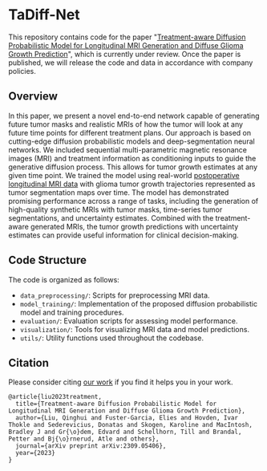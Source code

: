 # TaDiff-Net
This repository contains code for the paper "[Treatment-aware Diffusion Probabilistic Model for Longitudinal MRI Generation and Diffuse Glioma Growth Prediction](https://arxiv.org/abs/2309.05406)", which is currently under review. Once the paper is published, we will release the code and data in accordance with company policies.

## Overview
In this paper, we present a novel end-to-end network capable of generating future tumor masks and realistic MRIs of how the tumor will look at any future time points for different treatment plans. Our approach is based on cutting-edge diffusion probabilistic models and deep-segmentation neural networks. We included sequential multi-parametric magnetic resonance images (MRI) and treatment information as conditioning inputs to guide the generative diffusion process. This allows for tumor growth estimates at any given time point. We trained the model using real-world [postoperative longitudinal MRI data](https://search.kg.ebrains.eu/instances/cae85bcb-8526-442d-b0d8-a866425efff8) with glioma tumor growth trajectories represented as tumor segmentation maps over time. The model has demonstrated promising performance across a range of tasks, including the generation of high-quality synthetic MRIs with tumor masks, time-series tumor segmentations, and uncertainty estimates. Combined with the treatment-aware generated MRIs, the tumor growth predictions with uncertainty estimates can provide useful information for clinical decision-making.

## Code Structure

The code is organized as follows:

- `data_preprocessing/`: Scripts for preprocessing MRI data.
- `model_training/`: Implementation of the proposed diffusion probabilistic model and training procedures.
- `evaluation/`: Evaluation scripts for assessing model performance.
- `visualization/`: Tools for visualizing MRI data and model predictions.
- `utils/`: Utility functions used throughout the codebase.


## Citation
Please consider citing [our work](https://arxiv.org/abs/2309.05406) if you find it helps you in your work. 
```
@article{liu2023treatment,
  title={Treatment-aware Diffusion Probabilistic Model for Longitudinal MRI Generation and Diffuse Glioma Growth Prediction},
  author={Liu, Qinghui and Fuster-Garcia, Elies and Hovden, Ivar Thokle and Sederevicius, Donatas and Skogen, Karoline and MacIntosh, Bradley J and Gr{\o}dem, Edvard and Schellhorn, Till and Brandal, Petter and Bj{\o}rnerud, Atle and others},
  journal={arXiv preprint arXiv:2309.05406},
  year={2023}
}
```

